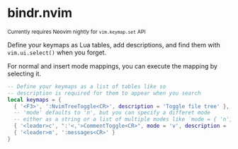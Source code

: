 # bindr.nvim
<sup>Currently requires Neovim nightly for `vim.keymap.set` API</sup>

Define your keymaps as Lua tables, add descriptions, and find them with `vim.ui.select()` when you forget.

For normal and insert mode mappings, you can execute the mapping by selecting it.

```lua
-- Define your keymaps as a list of tables like so
-- description is required for them to appear when you search
local keymaps = {
  { '<F3>', ':NvimTreeToggle<CR>', description = 'Toggle file tree' },
  -- 'mode' defaults to 'n', but you can specify a differet mode
  -- either as a string or a list of multiple modes like `mode = { 'n', 'v' }`
  { '<leader>c', ":'<,'>CommentToggle<CR>", mode = 'v', description = 'Toggle comment' },
  { '<leader>m', ':messages<CR>' }
}
```
